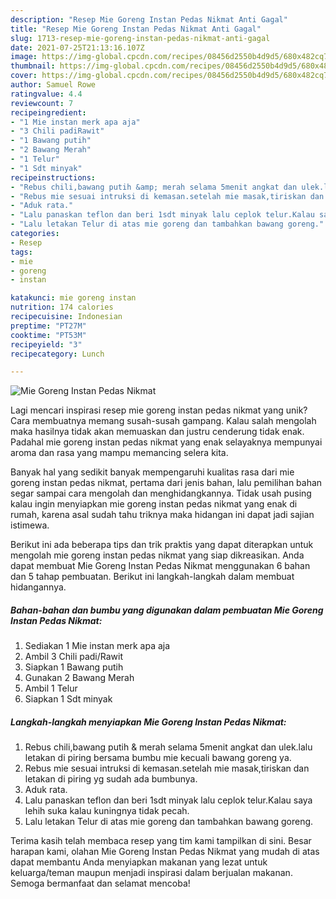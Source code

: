 ```yaml
---
description: "Resep Mie Goreng Instan Pedas Nikmat Anti Gagal"
title: "Resep Mie Goreng Instan Pedas Nikmat Anti Gagal"
slug: 1713-resep-mie-goreng-instan-pedas-nikmat-anti-gagal
date: 2021-07-25T21:13:16.107Z
image: https://img-global.cpcdn.com/recipes/08456d2550b4d9d5/680x482cq70/mie-goreng-instan-pedas-nikmat-foto-resep-utama.jpg
thumbnail: https://img-global.cpcdn.com/recipes/08456d2550b4d9d5/680x482cq70/mie-goreng-instan-pedas-nikmat-foto-resep-utama.jpg
cover: https://img-global.cpcdn.com/recipes/08456d2550b4d9d5/680x482cq70/mie-goreng-instan-pedas-nikmat-foto-resep-utama.jpg
author: Samuel Rowe
ratingvalue: 4.4
reviewcount: 7
recipeingredient:
- "1 Mie instan merk apa aja"
- "3 Chili padiRawit"
- "1 Bawang putih"
- "2 Bawang Merah"
- "1 Telur"
- "1 Sdt minyak"
recipeinstructions:
- "Rebus chili,bawang putih &amp; merah selama 5menit angkat dan ulek.lalu letakan di piring bersama bumbu mie kecuali bawang goreng ya."
- "Rebus mie sesuai intruksi di kemasan.setelah mie masak,tiriskan dan letakan di piring yg sudah ada bumbunya."
- "Aduk rata."
- "Lalu panaskan teflon dan beri 1sdt minyak lalu ceplok telur.Kalau saya lehih suka kalau kuningnya tidak pecah."
- "Lalu letakan Telur di atas mie goreng dan tambahkan bawang goreng."
categories:
- Resep
tags:
- mie
- goreng
- instan

katakunci: mie goreng instan 
nutrition: 174 calories
recipecuisine: Indonesian
preptime: "PT27M"
cooktime: "PT53M"
recipeyield: "3"
recipecategory: Lunch

---
```



![Mie Goreng Instan Pedas Nikmat](https://img-global.cpcdn.com/recipes/08456d2550b4d9d5/680x482cq70/mie-goreng-instan-pedas-nikmat-foto-resep-utama.jpg)

Lagi mencari inspirasi resep mie goreng instan pedas nikmat yang unik? Cara membuatnya memang susah-susah gampang. Kalau salah mengolah maka hasilnya tidak akan memuaskan dan justru cenderung tidak enak. Padahal mie goreng instan pedas nikmat yang enak selayaknya mempunyai aroma dan rasa yang mampu memancing selera kita.



Banyak hal yang sedikit banyak mempengaruhi kualitas rasa dari mie goreng instan pedas nikmat, pertama dari jenis bahan, lalu pemilihan bahan segar sampai cara mengolah dan menghidangkannya. Tidak usah pusing kalau ingin menyiapkan mie goreng instan pedas nikmat yang enak di rumah, karena asal sudah tahu triknya maka hidangan ini dapat jadi sajian istimewa.


Berikut ini ada beberapa tips dan trik praktis yang dapat diterapkan untuk mengolah mie goreng instan pedas nikmat yang siap dikreasikan. Anda dapat membuat Mie Goreng Instan Pedas Nikmat menggunakan 6 bahan dan 5 tahap pembuatan. Berikut ini langkah-langkah dalam membuat hidangannya.

<!--inarticleads1-->

##### Bahan-bahan dan bumbu yang digunakan dalam pembuatan Mie Goreng Instan Pedas Nikmat:

1. Sediakan 1 Mie instan merk apa aja
1. Ambil 3 Chili padi/Rawit
1. Siapkan 1 Bawang putih
1. Gunakan 2 Bawang Merah
1. Ambil 1 Telur
1. Siapkan 1 Sdt minyak




<!--inarticleads2-->

##### Langkah-langkah menyiapkan Mie Goreng Instan Pedas Nikmat:

1. Rebus chili,bawang putih &amp; merah selama 5menit angkat dan ulek.lalu letakan di piring bersama bumbu mie kecuali bawang goreng ya.
1. Rebus mie sesuai intruksi di kemasan.setelah mie masak,tiriskan dan letakan di piring yg sudah ada bumbunya.
1. Aduk rata.
1. Lalu panaskan teflon dan beri 1sdt minyak lalu ceplok telur.Kalau saya lehih suka kalau kuningnya tidak pecah.
1. Lalu letakan Telur di atas mie goreng dan tambahkan bawang goreng.




Terima kasih telah membaca resep yang tim kami tampilkan di sini. Besar harapan kami, olahan Mie Goreng Instan Pedas Nikmat yang mudah di atas dapat membantu Anda menyiapkan makanan yang lezat untuk keluarga/teman maupun menjadi inspirasi dalam berjualan makanan. Semoga bermanfaat dan selamat mencoba!
